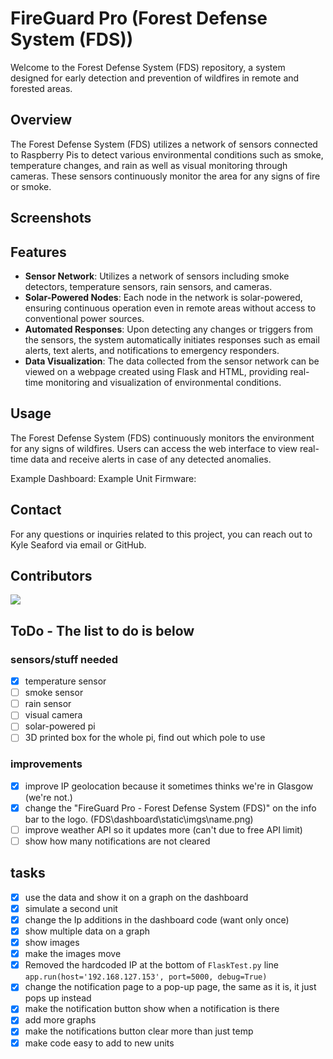 # FireGuard Pro (Forest Defense System (FDS))
Welcome to the Forest Defense System (FDS) repository, a system designed for early detection and prevention of wildfires in remote and forested areas.

## Overview

The Forest Defense System (FDS) utilizes a network of sensors connected to Raspberry Pis to detect various environmental conditions such as smoke, temperature changes, and rain as well as visual monitoring through cameras. These sensors continuously monitor the area for any signs of fire or smoke.

## Screenshots



## Features

- **Sensor Network**: Utilizes a network of sensors including smoke detectors, temperature sensors, rain sensors, and cameras.
- **Solar-Powered Nodes**: Each node in the network is solar-powered, ensuring continuous operation even in remote areas without access to conventional power sources.
- **Automated Responses**: Upon detecting any changes or triggers from the sensors, the system automatically initiates responses such as email alerts, text alerts, and notifications to emergency responders.
- **Data Visualization**: The data collected from the sensor network can be viewed on a webpage created using Flask and HTML, providing real-time monitoring and visualization of environmental conditions.

## Usage

The Forest Defense System (FDS) continuously monitors the environment for any signs of wildfires. Users can access the web interface to view real-time data and receive alerts in case of any detected anomalies.

Example Dashboard: 
Example Unit Firmware:

## Contact

For any questions or inquiries related to this project, you can reach out to Kyle Seaford via email or GitHub.

## Contributors 
<a href="https://github.com/kyleseaford/FDS/graphs/contributors">
  <img src="https://contrib.rocks/image?repo=kyleseaford/FDS" />
</a>

## ToDo - The list to do is below 
### sensors/stuff needed 
- [x] temperature sensor
- [ ] smoke sensor
- [ ] rain sensor
- [ ] visual camera
- [ ] solar-powered pi
- [ ] 3D printed box for the whole pi, find out which pole to use

### improvements 
- [x] improve IP geolocation because it sometimes thinks we're in Glasgow (we're not.)
- [x] change the "FireGuard Pro - Forest Defense System (FDS)" on the info bar to the logo. (FDS\dashboard\static\imgs\name.png)
- [ ] improve weather API so it updates more (can't due to free API limit)
- [ ] show how many notifications are not cleared

## tasks
- [x] use the data and show it on a graph on the dashboard
- [x] simulate a second unit
- [x] change the Ip additions in the dashboard code (want only once)
- [x] show multiple data on a graph
- [x] show images
- [x] make the images move
- [x] Removed the hardcoded IP at the bottom of `FlaskTest.py` line `app.run(host='192.168.127.153', port=5000, debug=True)`
- [x] change the notification page to a pop-up page, the same as it is, it just pops up instead
- [x] make the notification button show when a notification is there
- [x] add more graphs
- [x] make the notifications button clear more than just temp
- [x] make code easy to add to new units